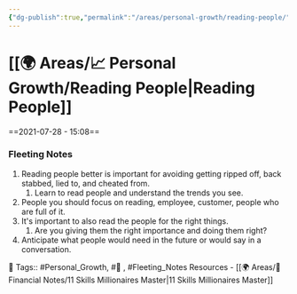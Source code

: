 ```yaml
---
{"dg-publish":true,"permalink":"/areas/personal-growth/reading-people/","dgPassFrontmatter":true,"noteIcon":"3","created":"2023-11-14T21:08:40.397+05:30","updated":"2023-12-15T03:01:20.407+05:30"}
---
```


# [[🌍 Areas/📈 Personal Growth/Reading People\|Reading People]]
==2021-07-28 - 15:08==
### Fleeting Notes
1. Reading people better is important for avoiding getting ripped off, back stabbed, lied to, and cheated from.
	1. Learn to read people and understand the trends you see.
2. People you should focus on reading, employee, customer, people who are full of it.
3. It's important to also read the people for the right things.
	1. Are you giving them the right importance and doing them right?
4. Anticipate what people would need in the future or would say in a conversation.

🧶 Tags:: #Personal_Growth, #🌱 , #Fleeting_Notes 
Resources - [[🌍 Areas/💸 Financial Notes/11 Skills Millionaires Master\|11 Skills Millionaires Master]]